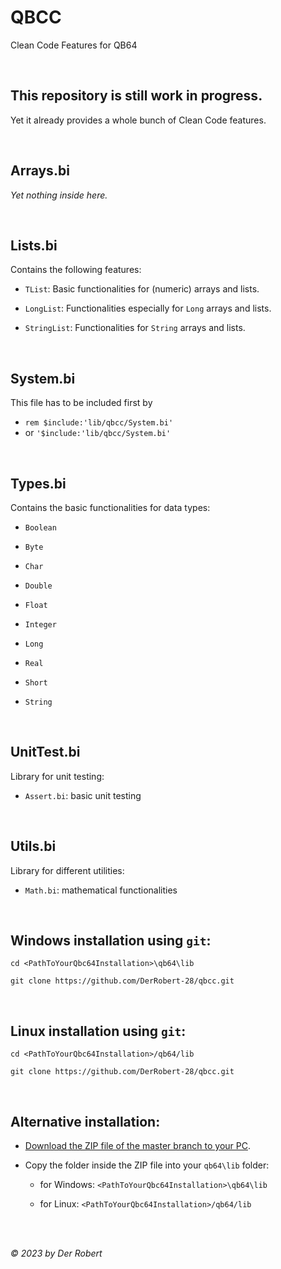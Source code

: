 # QBCC

Clean Code Features for QB64

<br>

## This repository is still work in progress.

Yet it already provides a whole bunch of Clean Code features.

<br>

## Arrays.bi

*Yet nothing inside here.*

<br>

## Lists.bi

Contains the following features:

- `TList`: Basic functionalities for (numeric) arrays and lists.

- `LongList`: Functionalities especially for `Long` arrays and lists.

- `StringList`: Functionalities for `String` arrays and lists.

<br>

## System.bi

This file has to be included first by
- `rem $include:'lib/qbcc/System.bi'`
- or `'$include:'lib/qbcc/System.bi'`


<br>

## Types.bi

Contains the basic functionalities for data types:

- `Boolean`

- `Byte`

- `Char`

- `Double`

- `Float`

- `Integer`

- `Long`

- `Real`

- `Short`

- `String`

<br>

## UnitTest.bi

Library for unit testing:

- `Assert.bi`: basic unit testing

<br>

## Utils.bi

Library for different utilities:

- `Math.bi`: mathematical functionalities

<br>

## Windows installation using `git`:

```
cd <PathToYourQbc64Installation>\qb64\lib

git clone https://github.com/DerRobert-28/qbcc.git
```

<br>

## Linux installation using `git`:

```
cd <PathToYourQbc64Installation>/qb64/lib

git clone https://github.com/DerRobert-28/qbcc.git
```

<br>

## Alternative installation:

- [Download the ZIP file of the master branch to your PC](https://github.com/DerRobert-28/qbcc/archive/refs/heads/master.zip).

- Copy the folder inside the ZIP file into your `qb64\lib` folder:

  - for Windows: `<PathToYourQbc64Installation>\qb64\lib`

  - for Linux: `<PathToYourQbc64Installation>/qb64/lib`

<br>
<br>

*&copy; 2023 by Der Robert*
